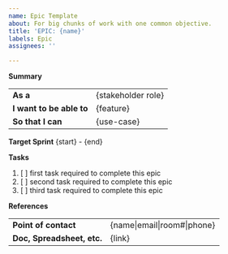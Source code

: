 ```yaml
---
name: Epic Template
about: For big chunks of work with one common objective.
title: 'EPIC: {name}'
labels: Epic
assignees: ''

---
```


**Summary**
<table>
  <tr>
    <td><b>As a</b></td>
    <td>{stakeholder role}</td>
  </tr>
  <tr>
    <td><b>I want to be able to</b></td>
    <td>{feature}</td>
  </tr>
  <tr>
    <td><b>So that I can</b></td>
    <td>{use-case}</td>
  </tr>
</table>

**Target Sprint**
{start} - {end}

**Tasks**
1. [ ] first task required to complete this epic
2. [ ] second task required to complete this epic
3. [ ] third task required to complete this epic

**References**
<table>
  <tr>
    <td><b>Point of contact</b></td>
    <td>{name|email|room#|phone}</td>
  </tr>
  <tr>
    <td><b>Doc, Spreadsheet, etc.</b></td>
    <td>{link}</td>
  </tr>
</table>
